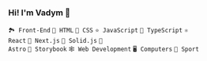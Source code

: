 ### Hi! I'm Vadym 👋

<code>🏞 Front-End</code>
<code>🧱 HTML</code>
<code>🎨 CSS</code>
<code>⭐️ JavaScript</code>
<code>🌟 TypeScript</code>
<code>⚛️ React</code>
<code>🧬 Next.js</code>
<code>🚀 Solid.js</code>
<code>🌌 Astro</code>
<code>📕 Storybook</code>
<code>🕸 Web Development</code>
<code>🖥 Computers</code>
<code>💪 Sport</code>
